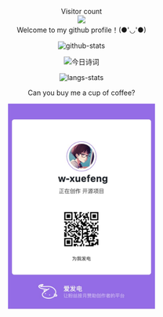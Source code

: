 

<p align="center">
  Visitor count<br>
  <img src="https://profile-counter.glitch.me/w-xuefeng/count.svg?" /><br>
  Welcome to my github profile！(●'◡'●)
</p>

<div align="center">

  ![github-stats](https://github-readme-stats.vercel.app/api?username=w-xuefeng&show_icons=true&line_height=25&hide_title=true)

  ![今日诗词](https://v2.jinrishici.com/one.svg?color=DodgerBlue)

  ![langs-stats](https://github-readme-stats.vercel.app/api/top-langs/?username=w-xuefeng&layout=compact)

</div>



<div align="center">

  Can you buy me a cup of coffee? 

  <a href="https://afdian.net/a/w-xuefeng">

  <img src="afdian-w-xuefeng.jpeg" width="300px" />

  </a>

</div>
